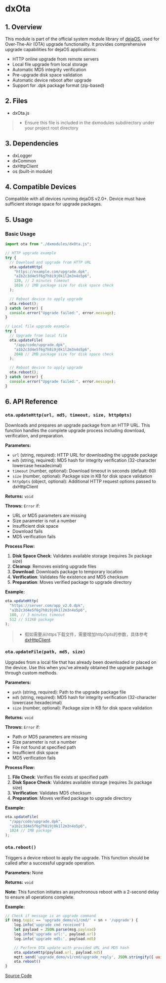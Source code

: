 # dxOta

## 1. Overview

This module is part of the official system module library of [dejaOS](https://github.com/DejaOS/DejaOS), used for Over-The-Air (OTA) upgrade functionality.
It provides comprehensive upgrade capabilities for dejaOS applications:

- HTTP online upgrade from remote servers
- Local file upgrade from local storage
- Automatic MD5 integrity verification
- Pre-upgrade disk space validation
- Automatic device reboot after upgrade
- Support for .dpk package format (zip-based)

## 2. Files

- dxOta.js

> - Ensure this file is included in the dxmodules subdirectory under your project root directory

## 3. Dependencies

- dxLogger
- dxCommon
- dxHttpClient
- os (built-in module)

## 4. Compatible Devices

Compatible with all devices running dejaOS v2.0+. Device must have sufficient storage space for upgrade packages.

## 5. Usage

### Basic Usage

```javascript
import ota from "./dxmodules/dxOta.js";

// HTTP upgrade example
try {
  // Download and upgrade from HTTP URL
  ota.updateHttp(
    "https://example.com/upgrade.dpk",
    "a1b2c3d4e5f6g7h8i9j0k1l2m3n4o5p6",
    120, // 2 minutes timeout
    1024 // 1MB package size for disk space check
  );

  // Reboot device to apply upgrade
  ota.reboot();
} catch (error) {
  console.error("Upgrade failed:", error.message);
}

// Local file upgrade example
try {
  // Upgrade from local file
  ota.updateFile(
    "/app/code/upgrade.dpk",
    "a1b2c3d4e5f6g7h8i9j0k1l2m3n4o5p6",
    2048 // 2MB package size for disk space check
  );

  // Reboot device to apply upgrade
  ota.reboot();
} catch (error) {
  console.error("Upgrade failed:", error.message);
}
```

## 6. API Reference

### `ota.updateHttp(url, md5, timeout, size, httpOpts)`

Downloads and prepares an upgrade package from an HTTP URL. This function handles the complete upgrade process including download, verification, and preparation.

**Parameters:**

- `url` (string, required): HTTP URL for downloading the upgrade package
- `md5` (string, required): MD5 hash for integrity verification (32-character lowercase hexadecimal)
- `timeout` (number, optional): Download timeout in seconds (default: 60)
- `size` (number, optional): Package size in KB for disk space validation
- `httpOpts` (object, optional): Additional HTTP request options passed to dxHttpClient

**Returns:** `void`

**Throws:** `Error` if:

- URL or MD5 parameters are missing
- Size parameter is not a number
- Insufficient disk space
- Download fails
- MD5 verification fails

**Process Flow:**

1. **Disk Space Check**: Validates available storage (requires 3x package size)
2. **Cleanup**: Removes existing upgrade files
3. **Download**: Downloads package to temporary location
4. **Verification**: Validates file existence and MD5 checksum
5. **Preparation**: Moves verified package to upgrade directory

**Example:**

```javascript
ota.updateHttp(
  "https://server.com/app_v2.0.dpk",
  "a1b2c3d4e5f6g7h8i9j0k1l2m3n4o5p6",
  180, // 3 minutes timeout
  512 // 512KB package
);
```
> - 假如需要从https下载文件，需要增加httpOpts的参数，具体参考 [dxHttpClient](/modules/network/dxHttpClient).

### `ota.updateFile(path, md5, size)`

Upgrades from a local file that has already been downloaded or placed on the device. Use this when you've already obtained the upgrade package through custom methods.

**Parameters:**

- `path` (string, required): Path to the upgrade package file
- `md5` (string, required): MD5 hash for integrity verification (32-character lowercase hexadecimal)
- `size` (number, optional): Package size in KB for disk space validation

**Returns:** `void`

**Throws:** `Error` if:

- Path or MD5 parameters are missing
- Size parameter is not a number
- File not found at specified path
- Insufficient disk space
- MD5 verification fails

**Process Flow:**

1. **File Check**: Verifies file exists at specified path
2. **Disk Space Check**: Validates available storage (requires 3x package size)
3. **Verification**: Validates MD5 checksum
4. **Preparation**: Moves verified package to upgrade directory

**Example:**

```javascript
ota.updateFile(
  "/app/code/upgrade.dpk",
  "a1b2c3d4e5f6g7h8i9j0k1l2m3n4o5p6",
  1024 // 1MB package
);
```

### `ota.reboot()`

Triggers a device reboot to apply the upgrade. This function should be called after a successful upgrade operation.

**Parameters:** None

**Returns:** `void`

**Note:** This function initiates an asynchronous reboot with a 2-second delay to ensure all operations complete.

**Example:**

```javascript
// Check if message is an upgrade command
if (msg.topic == 'upgrade_demo/v1/cmd/' + sn + '/upgrade') {
    log.info('upgrade cmd received')
    let payload = JSON.parse(msg.payload)
    log.info('upgrade url:', payload.url)
    log.info('upgrade md5:', payload.md5)

    // Perform OTA update with provided URL and MD5 hash
    ota.updateHttp(payload.url, payload.md5)
    mqtt.send('upgrade_demo/v1/cmd/upgrade_reply', JSON.stringify({ uuid: sn, timestamp: timestamp() }), options.id)
    ota.reboot()
}
```
[Source Code](https://github.com/DejaOS/DejaOS/blob/main/demos/dw200_v10/dw200_mqtt_upgrade/client/src/mqttworker.js)

